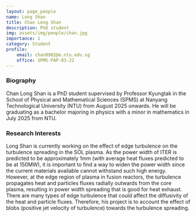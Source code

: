 ```yaml
---
layout: page_people
name: Long Shan
title: Chan Long Shan
description: PhD student
img: assets/img/people/chan.jpg
importance: 1
category: Student
profile:
    email: chan0982@e.ntu.edu.sg
    office: SPMS-PAP-03-22
---
```


### Biography 

Chan Long Shan is a PhD student supervised by Professor Kyungtak in the School of Physical and Mathematical Sciences (SPMS) at Nanyang Technological University (NTU) from August 2025 onwards. He will be graduating as a bachelor majoring in physics with a minor in mathematics in July 2025 from NTU.

### Research Interests 

Long Shan is currently working on the effect of edge turbulence on the turbulence spreading in the SOL plasma. As the power width of ITER is predicted to be approximately 1mm (with average heat fluxes predicted to be at 150MW), it is important to find a way to widen the power width since the current materials available cannot withstand such high energy. However, at the edge region of plasma in fusion reactors, the turbulence propagates heat and particles fluxes radially outwards from the core plasma, resulting in power width spreading that is good for heat exhaust. There are many types of edge turbulence that could affect the diffusivity of the heat and particle fluxes. Therefore, his project is to account the effect of blobs (positive jet velocity of turbulence) towards the turbulence spreading.

